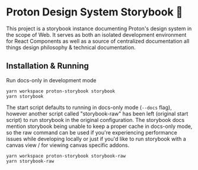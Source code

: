 # Proton Design System Storybook 🤘

This project is a storybook instance documenting Proton's design system in the scope of Web. It serves as both an isolated development environment for React Components as well as a source of centralized documentation all things design philosophy & technical documentation.

## Installation & Running

Run docs-only in development mode

```shell
yarn workspace proton-storybook storybook
yarn storybook
```

The start script defaults to running in docs-only mode (`--docs` flag), however another script called "storybook-raw" has been left (original start script) to run storybook in the original configuration. The storybook docs mention storybook being unable to keep a proper cache in docs-only mode, so the raw command can be used if you're experiencing performance issues while developing locally or just if you'd like to run storybook with a canvas view / for viewing canvas specific addons.

```shell
yarn workspace proton-storybook storybook-raw
yarn storybook-raw
```
